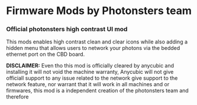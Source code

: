 # Firmware Mods by Photonsters team

### Official photonsters high contrast UI mod

This mods enables high contrast clean and clear icons while also adding a hidden menu that allows users to network your photons via the bedded ethernet port on the CBD board.

**DISCLAIMER:** Even tho this mod is officially cleared by anycubic and installing it will not void the machine warranty, Anycubic will not give officiall support to any issue related to the network 
give support to the network feature, nor warrant that it will work in all machines and or firmwares, this mod is a independent creation of the photonsters team and therefore 
